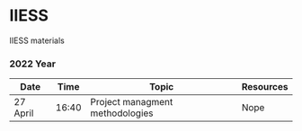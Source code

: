 # IIESS
IIESS materials

### 2022 Year

|  Date  | Time |    Topic                        |Resources|
|--------|------|---------------------------------|---------|
|27 April| 16:40| Project managment methodologies | Nope    |
